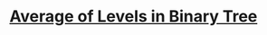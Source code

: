 # [Average of Levels in Binary Tree](https://leetcode.com/problems/average-of-levels-in-binary-tree)
